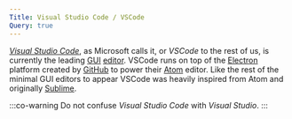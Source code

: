 ```yaml
---
Title: Visual Studio Code / VSCode
Query: true
---
```


[*Visual Studio Code*](https://code.visualstudio.com), as Microsoft calls it, or *VSCode* to the rest of us, is currently the leading [GUI](/what/hci/ui/graphic/) [editor](/tools/editors/). VSCode runs on top of the [Electron](/what/electron/) platform created by [GitHub](/services/github/) to power their [Atom](/tools/editors/atom/) editor. Like the rest of the minimal GUI editors to appear VSCode was heavily inspired from Atom and originally [Sublime](/tools/editors/sublime/).

:::co-warning
Do not confuse *Visual Studio Code* with *Visual Studio*.
:::
